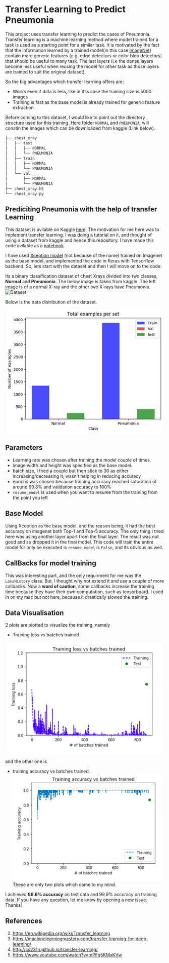 # Transfer Learning to Predict Pneumonia

This project uses transfer learning to predict the cases of Pneumonia. Transfer learning is a machine learning method where model trained for a task is used as a starting point for a similar task. It is motivated by the fact that the information learned by a trained model(in this case [ImageNet](https://en.wikipedia.org/wiki/ImageNet)) contain more generic features (e.g. edge detectors or color blob detectors) that should be useful to many task. The last layers (i.e the dense layers become less useful when reusing the model for other task as those layers are trained to suit the original dataset).

So the big advantages which transfer learning offers are:
- Works even if data is less, like in this case the training size is 5000 images
- Training is fast as the base model is already trained for generic feature extraction

Before coming to this dataset, I would like to point out the directory structure used for this training. Here folder `NORMAL` and `PNEUMONIA`, will conatin the images which can be downloaded from kaggle (Link below).

```
├── chest_xray
│   ├── test
│   │   ├── NORMAL
│   │   └── PNEUMONIA
│   ├── train
│   │   ├── NORMAL
│   │   └── PNEUMONIA
│   └── val
│       ├── NORMAL
│       └── PNEUMONIA
├── chest_xray.h5
└── chest_xray.py
```

## Prediciting Pneumonia with the help of transfer Learning
This dataset is avilable on Kaggle [here](https://www.kaggle.com/paultimothymooney/chest-xray-pneumonia). The motivation for me here was to implement transfer learning. I was doing a tutorial on it, and thought of using a dataset from kaggle and hence this repository. I have made this code avilable as a [notebook](https://www.kaggle.com/goelrajat/prediciting-pneumonia-from-chest-xray).

I have used [Xception model](https://keras.io/applications/#xception) (not because of the name) trained on Imagenet as the base model, and implemented the code in Keras with Tensorflow backend. So, lets start with the dataset and then I will move on to the code:

Its a binary classification dataset of chest Xrays divided into two classes, **Normal** and **Pneumonia**. The below image is taken from kaggle. The left image is of a normal X-ray and the other two X-rays have Pneumonia. 
![Dataset](https://i.imgur.com/jZqpV51.png)

Below is the data distribution of the dataset.

![Dataset-distribution](dataset.jpg)


## Parameters
- Learning rate was chosen after training the model couple of times.
- image width and height was specified as the base model.
- batch size, I tried a couple but then stick to 30 as either increasing/decreasing it, wasn't helping in reducing accuracy
- epochs was chosen  because training accuracy reached saturation of around 99.8% and validation accuracy to 100%
- `resume_model` is used when you want to resume from the training from the point you left

## Base Model
Using Xception as the base model, and the reason being, it had the best accuracy on imagenet both Top-1 and Top-5 accuracy. The only thing I tried here was using another layer apart from the final layer. The result was not good and so dropped it in the final model. This code will train the entire model for only be executed is `resume_model` is `False`, and its obvious as well.

## CallBacks for model training
This was interesting part, and the only requirment for me was the `LossHistory` class. But, I thought why not extend it and use a couple of more callbacks. Now a **word of caution**, some callbacks increase the training time because they have their own computation, such as tensorboard. I used in on my mac but not here, because it drastically slowed the training.

## Data Visualisation
2 plots are plotted to visualize the training, namely
- Training loss vs batches trained

![Training Loss](Training_loss.png)

 and the other one is
 - training accuracy vs batches trained.
![accuracy](accuracy.png)
  These are only two plots which came to my mind.

I achieved **86.6% accuracy** on test data and 99.9% accuracy on training data.
If you have any question, let me know by opening a new issue. Thanks!

## References
2. https://en.wikipedia.org/wiki/Transfer_learning
3. https://machinelearningmastery.com/transfer-learning-for-deep-learning/
1. http://cs231n.github.io/transfer-learning/
4. https://www.youtube.com/watch?v=mPFq5KMxKVw
